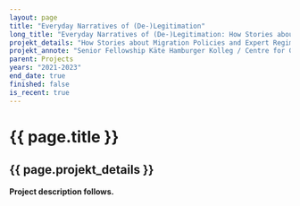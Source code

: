 ```yaml
---
layout: page
title: "Everyday Narratives of (De-)Legitimation"
long_title: "Everyday Narratives of (De-)Legitimation: How Stories about Migration Policies and Expert Regimes are told in Everyday Contexts (Senior Fellowship Käte Hamburger Kolleg / Centre for Global Cooperation Research)"
projekt_details: "How Stories about Migration Policies and Expert Regimes are told in Everyday Contexts"
projekt_annote: "Senior Fellowship Käte Hamburger Kolleg / Centre for Global Cooperation Research"
parent: Projects
years: "2021-2023"
end_date: true
finished: false
is_recent: true
---
```

<div class="projekte">
<h1>{{ page.title }}</h1>
<h2>{{ page.projekt_details }}</h2>

<strong>Project description follows.</strong>
</div>
